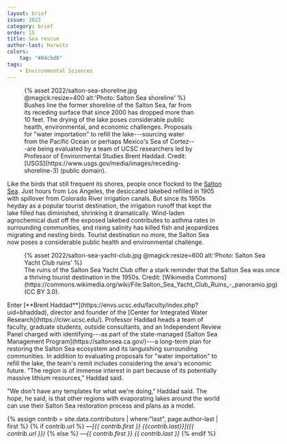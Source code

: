 ```yaml
---
layout: brief
issue: 2022
category: brief
order: 15
title: Sea rescue
author-last: Harwitz
colors:
    tag: "#84cbd8"
tags:
    - Environmental Sciences
---
```

<figure style="width:400px">
  {% asset 2022/salton-sea-shoreline.jpg @magick:resize=400 alt:'Photo: Salton Sea shoreline' %}<figcaption markdown="span">Bushes line the former shoreline of the Salton Sea, far from its receding surface that since 2000 has dropped more than 10 feet. The drying of the lake poses considerable public health, environmental, and economic challenges. Proposals for "water importation" to refill the lake---sourcing water from the Pacific Ocean or perhaps Mexico's Sea of Cortez---are being evaluated by a team of UCSC researchers led by Professor of Environmental Studies Brent Haddad. Credit: [USGS](https://www.usgs.gov/media/images/receding-shoreline-3) (public domain).</figcaption>
</figure>

Like the birds that still frequent its shores, people once flocked to the [Salton Sea](https://www.desertusa.com/salton-sea/about-salton-sea.html). Just hours from Los Angeles, the desiccated lakebed refilled in 1905 with spillover from Colorado River irrigation canals. But since its 1950s heyday as a popular tourist destination, the irrigation runoff that kept the lake filled has diminished, shrinking it dramatically. Wind-laden agrochemical dust off the exposed lakebed contributes to asthma rates in surrounding communities, and rising salinity has killed fish and jeopardizes migrating and nesting birds. Tourist destination no more, the Salton Sea now poses a considerable public health and environmental challenge.
<figure class="briefs-full" style="width:600px">
  {% asset 2022/salton-sea-yacht-club.jpg @magick:resize=600 alt:'Photo: Salton Sea Yacht Club ruins' %}<figcaption markdown="span">The ruins of the Salton Sea Yacht Club offer a stark reminder that the Salton Sea was once a thriving tourist destination in the 1950s. Credit: [Wikimedia Commons](https://commons.wikimedia.org/wiki/File:Salton_Sea_Yacht_Club_Ruins_-_panoramio.jpg) (CC BY 3.0).</figcaption>
</figure>
Enter [**Brent Haddad**](https://envs.ucsc.edu/faculty/index.php?uid=bhaddad), director and founder of the [Center for Integrated Water Research](https://ciwr.ucsc.edu/). Professor Haddad heads a team of faculty, graduate students, outside consultants, and an Independent Review Panel charged with identifying---as part of the state-managed [Salton Sea Management Program](https://saltonsea.ca.gov/)---a long-term plan for restoring the Salton Sea ecosystem and its languishing surrounding communities. In addition to evaluating proposals for "water importation" to refill the lake, the team's remit includes considering the area's economic future. "The region is of immense interest in part because of its potentially massive lithium resources," Haddad said.

"We don't have any templates for what we're doing," Haddad said. The hope, he said, is that other regions with evaporating lakes around the world can use their Salton Sea restoration process and plans as a model.

{% assign contrib = site.data.contributors | where:"last", page.author-last | first %}
{% if contrib.url %}
*&mdash;[{{ contrib.first }} {{contrib.last}}]({{ contrib.url }})*
{% else %}
*&mdash;{{ contrib.first }} {{ contrib.last }}*
{% endif %}
